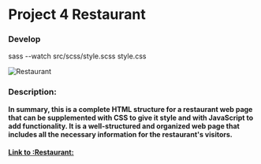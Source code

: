 # Project 4 Restaurant

### Develop

sass --watch src/scss/style.scss style.css

![Restaurant](https://github.com/Jonasodiq/project-4/blob/main/assets/images/restaurant.png)

### Description:

**In summary, this is a complete HTML structure for a restaurant web page that can be supplemented with CSS to give it style and with JavaScript to add functionality. It is a well-structured and organized web page that includes all the necessary information for the restaurant's visitors.**

#### [Link to :Restaurant:](https://phenomenal-meringue-ed5250.netlify.app)
